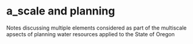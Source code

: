 # a_scale and planning 

Notes discussing multiple elements considered as part of the multiscale apsects of planning water resources applied to the State of Oregon